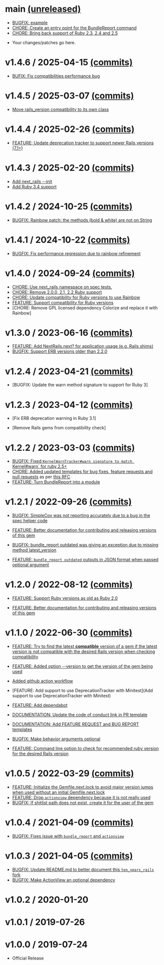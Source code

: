 # main [(unreleased)](https://github.com/fastruby/next_rails/compare/v1.4.6...main)

- [BUGFIX: example](https://github.com/fastruby/next_rails/pull/<number>)
- [CHORE: Create an entry point for the BundleReport command](https://github.com/fastruby/next_rails/pull/154)
- [CHORE: Bring back support of Ruby 2.3, 2.4 and 2.5](https://github.com/fastruby/next_rails/pull/155)

* Your changes/patches go here.

# v1.4.6 / 2025-04-15 [(commits)](https://github.com/fastruby/next_rails/compare/v1.4.5...v1.4.6)

- [BUFIX: Fix compatibilities performance bug](https://github.com/fastruby/next_rails/pull/150)

# v1.4.5 / 2025-03-07 [(commits)](https://github.com/fastruby/next_rails/compare/v1.4.4...v1.4.5)

- [Move rails_version compatibility to its own class](https://github.com/fastruby/next_rails/pull/137)

# v1.4.4 / 2025-02-26 [(commits)](https://github.com/fastruby/next_rails/compare/v1.4.3...v1.4.4)

- [FEATURE: Update deprecation tracker to support newer Rails versions (7.1+)](https://github.com/fastruby/next_rails/pull/142)

# v1.4.3 / 2025-02-20 [(commits)](https://github.com/fastruby/next_rails/compare/v1.4.2...v1.4.3)

- [Add next_rails --init](https://github.com/fastruby/next_rails/pull/139)
- [Add Ruby 3.4 support](https://github.com/fastruby/next_rails/pull/133)

# v1.4.2 / 2024-10-25 [(commits)](https://github.com/fastruby/next_rails/compare/v1.4.1...v1.4.2)

- [BUGFIX: Rainbow patch: the methods (bold & white) are not on String](https://github.com/fastruby/next_rails/pull/132)

# v1.4.1 / 2024-10-22 [(commits)](https://github.com/fastruby/next_rails/compare/v1.4.0...v1.4.1)

- [BUGFIX: Fix performance regression due to rainbow refinement](https://github.com/fastruby/next_rails/pull/131)

# v1.4.0 / 2024-09-24 [(commits)](https://github.com/fastruby/next_rails/compare/v1.3.0...v1.4.0)

- [CHORE: Use next_rails namespace on spec tests.](https://github.com/fastruby/next_rails/pull/117)
- [CHORE: Remove 2.0.0, 2.1, 2.2 Ruby support](https://github.com/fastruby/next_rails/pull/126)
- [CHORE: Update compatibility for Ruby versions to use Rainbow](https://github.com/fastruby/next_rails/pull/125)
- [FEATURE: Support compatibility for Ruby versions](https://github.com/fastruby/next_rails/pull/116)
- [CHORE: Remove GPL licensed dependency Colorize and replace it with Rainbow]

# v1.3.0 / 2023-06-16 [(commits)](https://github.com/fastruby/next_rails/compare/v1.2.4...v1.3.0)

- [FEATURE: Add NextRails.next? for application usage (e.g. Rails shims)](https://github.com/fastruby/next_rails/pull/97)
- [BUGFIX: Support ERB versions older than 2.2.0](https://github.com/fastruby/next_rails/pull/100)

# v1.2.4 / 2023-04-21 [(commits)](https://github.com/fastruby/next_rails/compare/v1.2.3...v1.2.4)

- [BUGFIX: Update the warn method signature to support for Ruby 3]

# v1.2.3 / 2023-04-12 [(commits)](https://github.com/fastruby/next_rails/compare/v1.2.2...v1.2.3)

- [Fix ERB deprecation warning in Ruby 3.1]

- [Remove Rails gems from compatibility check]

# v1.2.2 / 2023-03-03 [(commits)](https://github.com/fastruby/next_rails/compare/v1.2.1...v1.2.2)
* [BUGFIX: Fixed `KernelWarnTracker#warn signature to match `Kernel#warn` for ruby 2.5+](https://github.com/fastruby/next_rails/pull/82)
* [CHORE: Added updated templates for bug fixes, feature requests and pull requests](https://github.com/fastruby/next_rails/pull/64) as per [this RFC](https://github.com/fastruby/RFCs/blob/main/2021-10-13-github-templates.md)
* [FEATURE: Turn BundleReport into a module](https://github.com/fastruby/next_rails/pull/63)

# v1.2.1 / 2022-09-26 [(commits)](https://github.com/fastruby/next_rails/compare/v1.2.0...v1.2.1)

- [BUGFIX: SimpleCov was not reporting accurately due to a bug in the spec helper code](https://github.com/fastruby/next_rails/pull/66)

- [FEATURE: Better documentation for contributing and releasing versions of this gem](https://github.com/fastruby/next_rails/pull/53)

- [BUGFIX: bundle_report outdated was giving an exception due to missing method latest_version](https://github.com/fastruby/next_rails/pull/62)

- [FEATURE: `bundle_report outdated` outputs in JSON format when passed optional argument](https://github.com/fastruby/next_rails/pull/61)

# v1.2.0 / 2022-08-12 [(commits)](https://github.com/fastruby/next_rails/compare/v1.1.0...v1.2.0)

- [FEATURE: Support Ruby versions as old as Ruby 2.0](https://github.com/fastruby/next_rails/pull/54)

- [FEATURE: Better documentation for contributing and releasing versions of this gem](https://github.com/fastruby/next_rails/pull/53)

# v1.1.0 / 2022-06-30 [(commits)](https://github.com/fastruby/next_rails/compare/v1.0.5...v1.1.0)

- [FEATURE: Try to find the latest **compatible** version of a gem if the latest version is not compatible with the desired Rails version when checking compatibility](https://github.com/fastruby/next_rails/pull/49)

- [FEATURE: Added option --version to get the version of the gem being used](https://github.com/fastruby/next_rails/pull/38)

- [Added github action workflow](https://github.com/fastruby/next_rails/pull/40)

- [FEATURE: Add support to use DeprecationTracker with Minitest](Add support to use DeprecationTracker with Minitest)

- [FEATURE: Add dependabot](https://github.com/fastruby/next_rails/pull/41)

- [DOCUMENTATION: Update the code of conduct link in PR template](https://github.com/fastruby/next_rails/pull/46)

- [DOCUMENTATION: Add FEATURE REQUEST and BUG REPORT templates ](https://github.com/fastruby/next_rails/pull/48)

- [BUGFIX: Make behavior arguments optional](https://github.com/fastruby/next_rails/pull/44)

- [FEATURE: Command line option to check for recommended ruby version for the desired Rails version](https://github.com/fastruby/next_rails/pull/39)

# v1.0.5 / 2022-03-29 [(commits)](https://github.com/fastruby/next_rails/compare/v1.0.4...v1.0.5)

- [FEATURE: Initialize the Gemfile.next.lock to avoid major version jumps when used without an initial Gemfile.next.lock](https://github.com/fastruby/next_rails/pull/25)
- [FEATURE: Drop `actionview` dependency because it is not really used](https://github.com/fastruby/next_rails/pull/26)
- [BUGFIX: If shitlist path does not exist, create it for the user of the gem](https://github.com/fastruby/next_rails/pull/37)

# v1.0.4 / 2021-04-09 [(commits)](https://github.com/fastruby/next_rails/compare/v1.0.3...v1.0.4)

- [BUGFIX: Fixes issue with `bundle_report` and `actionview`](https://github.com/fastruby/next_rails/pull/22)

# v1.0.3 / 2021-04-05 [(commits)](https://github.com/fastruby/next_rails/compare/v1.0.2...v1.0.3)

- [BUGFIX: Update README.md to better document this `ten_years_rails` fork](https://github.com/fastruby/next_rails/pull/11)
- [BUGFIX: Make ActionView an optional dependency](https://github.com/fastruby/next_rails/pull/6)

# v1.0.2 / 2020-01-20

# v1.0.1 / 2019-07-26

# v1.0.0 / 2019-07-24

- Official Release
